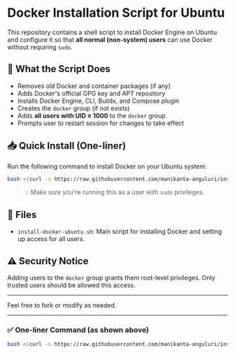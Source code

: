 # Docker Installation Script for Ubuntu

This repository contains a shell script to install Docker Engine on Ubuntu and configure it so that **all normal (non-system) users** can use Docker without requiring `sudo`.

## 🔧 What the Script Does

- Removes old Docker and container packages (if any)
- Adds Docker's official GPG key and APT repository
- Installs Docker Engine, CLI, Buildx, and Compose plugin
- Creates the `docker` group (if not exists)
- Adds **all users with UID ≥ 1000** to the `docker` group
- Prompts user to restart session for changes to take effect

## 📥 Quick Install (One-liner)

Run the following command to install Docker on your Ubuntu system:

```bash
bash <(curl -s https://raw.githubusercontent.com/manikanta-anguluri/install-docker/master/install-docker-ubuntu.sh)
````

> 💡 Make sure you're running this as a user with `sudo` privileges.

## 📁 Files

* `install-docker-ubuntu.sh`: Main script for installing Docker and setting up access for all users.

## ⚠️ Security Notice

Adding users to the `docker` group grants them root-level privileges. Only trusted users should be allowed this access.

---

Feel free to fork or modify as needed.

---

### ✅ One-liner Command (as shown above)

```bash
bash <(curl -s https://raw.githubusercontent.com/manikanta-anguluri/install-docker/master/install-docker-ubuntu.sh)
````
